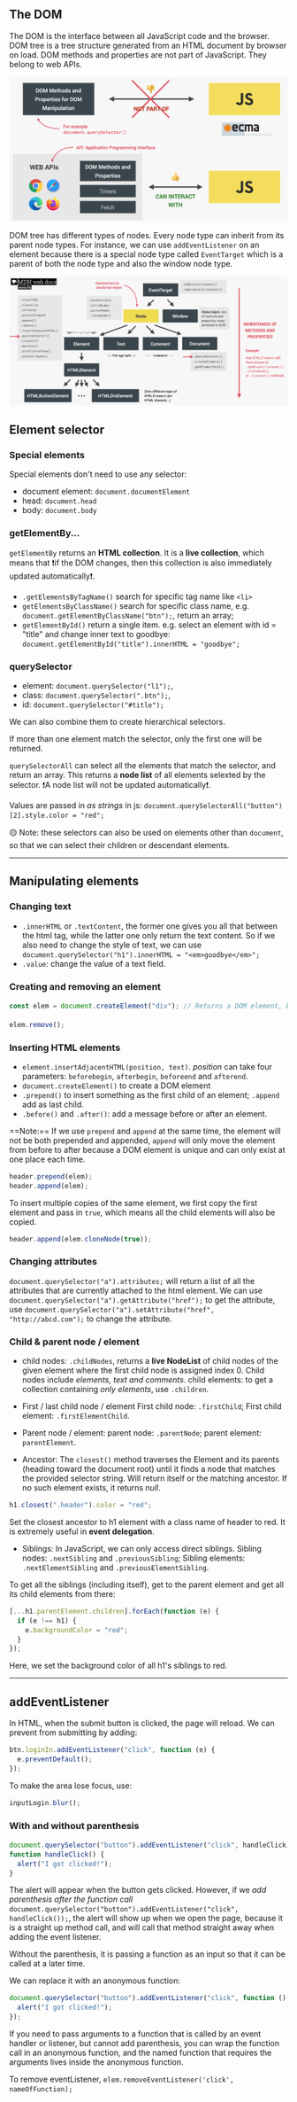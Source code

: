 ## The DOM

The DOM is the interface between all JavaScript code and the browser. DOM tree is a tree structure generated from an HTML document by browser on load. DOM methods and properties are not part of JavaScript. They belong to web APIs.

![](resources/DOM-tree.png)

DOM tree has different types of nodes. Every node type can inherit from its parent node types. For instance, we can use `addEventListener` on an element because there is a special node type called `EventTarget` which is a parent of both the node type and also the window node type.

![](resources/event-target.png)

## Element selector

### Special elements

Special elements don't need to use any selector:

- document element: `document.documentElement`
- head: `document.head`
- body: `document.body`

### getElementBy...

`getElementBy` returns an **HTML collection**. It is a **live collection**, which means that ❗️if the DOM changes, then this collection is also immediately updated automatically❗️.

- `.getElementsByTagName()` search for specific tag name like `<li>`
- `getElementsByClassName()` search for specific class name, e.g. `document.getElementByClassName("btn");`, return an array;
- `getElementById()` return a single item. e.g. select an element with id = "title" and change inner text to goodbye: `document.getElementById("title").innerHTML = "goodbye";`

### querySelector

- element: `document.querySelector("l1");`,
- class: `document.querySelector(".btn");`,
- id: `document.querySelector("#title");`

We can also combine them to create hierarchical selectors.

If more than one element match the selector, only the first one will be returned.

`querySelectorAll` can select all the elements that match the selector, and return an array. This returns a **node list** of all elements selexted by the selector. ❗️A node list will not be updated automatically❗️.

Values are passed in _as strings_ in js: `document.querySelectorAll("button")[2].style.color = "red";`

🟡 Note: these selectors can also be used on elements other than `document`, so that we can select their children or descendant elements.

---

## Manipulating elements

### Changing text

- `.innerHTML` or `.textContent`, the former one gives you all that between the html tag, while the latter one only return the text content. So if we also need to change the style of text, we can use `document.querySelector("h1").innerHTML = "<em>goodbye</em>";`
- `.value`: change the value of a text field.

### Creating and removing an element

```js
const elem = document.createElement("div"); // Returns a DOM element, but we still need to insert it to the page

elem.remove();
```

### Inserting HTML elements

- `element.insertAdjacentHTML(position, text)`. _position_ can take four parameters: `beforebegin`, `afterbegin`, `beforeend` and `afterend`.
- `document.createElement()` to create a DOM element
- `.prepend()` to insert something as the first child of an element; `.append` add as last child.
- `.before()` and `.after()`: add a message before or after an element.

==Note:== If we use `prepend` and `append` at the same time, the element will not be both prepended and appended, `append` will only move the element from before to after because a DOM element is unique and can only exist at one place each time.

```js
header.prepend(elem);
header.append(elem);
```

To insert multiple copies of the same element, we first copy the first element and pass in `true`, which means all the child elements will also be copied.

```js
header.append(elem.cloneNode(true));
```

### Changing attributes

`document.querySelector("a").attributes;` will return a list of all the attributes that are currently attached to the html element. We can use `document.querySelector("a").getAttribute("href");` to get the attribute, use `document.querySelector("a").setAttribute("href", "http://abcd.com");` to change the attribute.

### Child & parent node / element

- child nodes: `.childNodes`, returns a **live NodeList** of child nodes of the given element where the first child node is assigned index 0. Child nodes include _elements, text and comments_.
  child elements: to get a collection containing _only elements_, use `.children`.

- First / last child node / element
  First child node: `.firstChild`;
  First child element: `.firstElementChild`.

- Parent node / element:
  parent node: `.parentNode`;
  parent element: `parentElement`.

- Ancestor:
  The `closest()` method traverses the Element and its parents (heading toward the document root) until it finds a node that matches the provided selector string. Will return itself or the matching ancestor. If no such element exists, it returns _null_.

```javascript
h1.closest(".header").color = "red";
```

Set the closest ancestor to h1 element with a class name of header to red. It is extremely useful in **event delegation**.

- Siblings:
  In JavaScript, we can only access direct siblings.
  Sibling nodes: `.nextSibling` and `.previousSibling`;
  Sibling elements: `.nextElementSibling` and `.previousElementSibling`.

To get all the siblings (including itself), get to the parent element and get all its child elements from there:

```javascript
[...h1.parentElement.children].forEach(function (e) {
  if (e !== h1) {
    e.backgroundColor = "red";
  }
});
```

Here, we set the background color of all h1's siblings to red.

---

## addEventListener

In HTML, when the submit button is clicked, the page will reload. We can prevent from submitting by adding:

```javascript
btn.loginIn.addEventListener("click", function (e) {
  e.preventDefault();
});
```

To make the area lose focus, use:

```javascript
inputLogin.blur();
```

### With and without parenthesis

```javascript
document.querySelector("button").addEventListener("click", handleClick);
function handleClick() {
  alert("I got clicked!");
}
```

The alert will appear when the button gets clicked.
However, if we _add parenthesis after the function call_ `document.querySelector("button").addEventListener("click", handleClick());`, the alert will show up when we open the page, because it is a straight up method call, and will call that method straight away when adding the event listener.

Without the parenthesis, it is passing a function as an input so that it can be called at a later time.

We can replace it with an anonymous function:

```javascript
document.querySelector("button").addEventListener("click", function () {
  alert("I got clicked!");
});
```

If you need to pass arguments to a function that is called by an event handler or listener, but cannot add parenthesis, you can wrap the function call in an anonymous function, and the named function that requires the arguments lives inside the anonymous function.

To remove eventListener, `elem.removeEventListener('click', nameOfFunction);`

